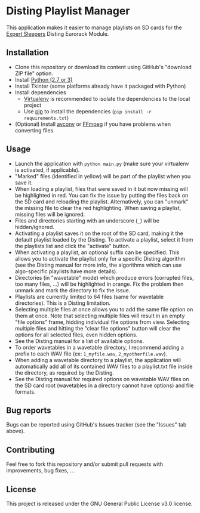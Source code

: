 # Disting Playlist Manager
This application makes it easier to manage playlists on SD cards for the [Expert Sleepers](http://expert-sleepers.co.uk) Disting Eurorack Module.

## Installation
* Clone this repository or download its content using GitHub's "download ZIP file" option.
* Install [Python (2.7 or 3)](https://www.python.org/)
* Install Tkinter (some platforms already have it packaged with Python)
* Install dependencies
  * [Virtualenv](https://virtualenv.pypa.io/) is recommended to isolate the dependencies to the local project
  * Use [pip](https://pip.pypa.io/en/stable/) to install the dependencies (`pip install -r requirements.txt`)
* (Optional) Install [avconv](https://libav.org/avconv.html) or [FFmpeg](https://www.ffmpeg.org/) if you have problems when converting files


## Usage
* Launch the application with `python main.py` (make sure your virtualenv is activated, if applicable).
* "Marked" files (identified in yellow) will be part of the playlist when you save it.
* When loading a playlist, files that were saved in it but now missing will be highlighted in red. You can fix the issue by putting the files back on the SD card and reloading the playlist. Alternatively, you can "unmark" the missing file to clear the red highlighting. When saving a playlist, missing files will be ignored.
* Files and directories starting with an underscore (`_`) will be hidden/ignored.
* Activating a playlist saves it on the root of the SD card, making it the default playlist loaded by the Disting. To activate a playlist, select it from the playlists list and click the "activate" button.
* When activating a playlist, an optional suffix can be specified. This allows you to activate the playlist only for a specific Disting algorithm (see the Disting manual for more info, the algorithms which can use algo-specific playlists have more details).
* Directories (in "wavetable" mode) which produce errors (corrupted files, too many files, ...) will be highlighted in orange. Fix the problem then unmark and mark the directory to fix the issue.
* Playlists are currently limited to 64 files (same for wavetable directories). This is a Disting limitation.
* Selecting multiple files at once allows you to add the same file option on them at once. Note that selecting multiple files will result in an empty "file options" frame, hidding individual file options from view. Selecting multiple files and hitting the "clear file options" button will clear the options for all selected files, even hidden options.
* See the Disting manual for a list of available options.
* To order wavetables in a wavetable directory, I recommend adding a prefix to each WAV file (ex: `1_myfile.wav`, `2_myotherfile.wav`).
* When adding a wavetable directory to a playlist, the application will automatically add all of its contained WAV files to a playlist.txt file inside the directory, as required by the Disting.
* See the Disting manual for required options on wavetable WAV files on the SD card root (wavetables in a directory cannot have options) and file formats.

## Bug reports
Bugs can be reported using GitHub's Issues tracker (see the "Issues" tab above).

## Contributing
Feel free to fork this repository and/or submit pull requests with improvements, bug fixes, ...

## License
This project is released under the GNU General Public License v3.0 license.